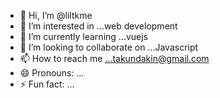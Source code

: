 - 👋 Hi, I’m @liltkme
- 👀 I’m interested in ...web development 
- 🌱 I’m currently learning ...vuejs
- 💞️ I’m looking to collaborate on ...Javascript 
- 📫 How to reach me ...takundakin@gmail.com 
- 😄 Pronouns: ...
- ⚡ Fun fact: ...


